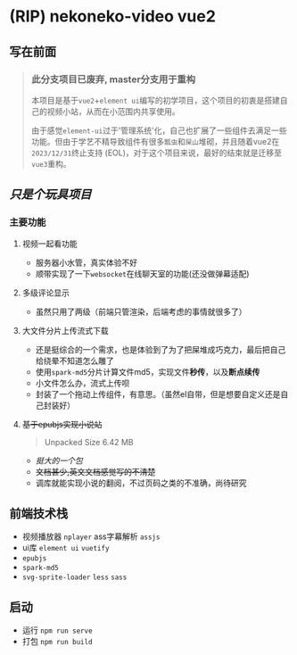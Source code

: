 # (RIP) nekoneko-video vue2

## 写在前面
> ### 此分支项目已废弃, master分支用于重构
> 本项目是基于`vue2`+`element ui`编写的初学项目，这个项目的初衷是搭建自己的视频小站，从而在小范围内共享使用。
> 
> 由于感觉`element-ui`过于'管理系统'化，自己也扩展了一些组件去满足一些功能。但由于学艺不精导致组件有很多`瓢虫`和`屎山`堆砌，并且随着vue2在`2023/12/31`终止支持 (EOL)，对于这个项目来说，最好的结束就是迁移至`vue3`重构。

## *只是个玩具项目*
### 主要功能

1. 视频一起看功能
   * 服务器小水管，真实体验不好
   * 顺带实现了一下`websocket`在线聊天室的功能(还没做弹幕适配)
  
2. 多级评论显示
   * 虽然只用了两级（前端只管渲染，后端考虑的事情就很多了）
  
3. 大文件分片上传流式下载
   * 还是挺综合的一个需求，也是体验到了为了把屎堆成巧克力，最后把自己给绕晕不知道怎么雕了
   * 使用`spark-md5`分片计算文件md5，实现文件**秒传**，以及**断点续传**
   * 小文件怎么办，流式上传呗
   * 封装了一个拖动上传组件，有意思。（虽然el自带，但是想要自定义还是自己封装好）

4. ~~基于epubjs实现小说站~~
    > Unpacked Size 6.42 MB
    * *挺大的一个包*
    * ~~文档甚少,英文文档感觉写的不清楚~~
    * 调库就能实现小说的翻阅，不过页码之类的不准确，尚待研究

## 前端技术栈

* 视频播放器 `nplayer` ass字幕解析 `assjs`
* ui库 `element ui` `vuetify`
* `epubjs`
* `spark-md5`
* `svg-sprite-loader` `less` `sass`

## 启动
* 运行 `npm run serve`
* 打包 `npm run build`